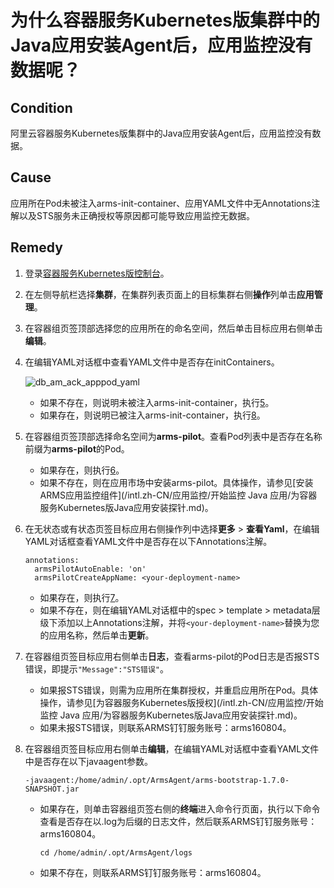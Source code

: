 # 为什么容器服务Kubernetes版集群中的Java应用安装Agent后，应用监控没有数据呢？

## Condition

阿里云容器服务Kubernetes版集群中的Java应用安装Agent后，应用监控没有数据。

## Cause

应用所在Pod未被注入arms-init-container、应用YAML文件中无Annotations注解以及STS服务未正确授权等原因都可能导致应用监控无数据。

## Remedy

1.  登录[容器服务Kubernetes版控制台](https://cs.console.aliyun.com/#/k8s/overview)。

2.  在左侧导航栏选择**集群**，在集群列表页面上的目标集群右侧**操作**列单击**应用管理**。

3.  在容器组页签顶部选择您的应用所在的命名空间，然后单击目标应用右侧单击**编辑**。

4.  在编辑YAML对话框中查看YAML文件中是否存在initContainers。

    ![db_am_ack_apppod_yaml](https://static-aliyun-doc.oss-accelerate.aliyuncs.com/assets/img/zh-CN/5947736061/p111799.png)

    -   如果不存在，则说明未被注入arms-init-container，执行[5](#step_tph_c0c_gi0)。
    -   如果存在，则说明已被注入arms-init-container，执行[8](#step_j7i_e2c_v3r)。
5.  在容器组页签顶部选择命名空间为**arms-pilot**。查看Pod列表中是否存在名称前缀为**arms-pilot**的Pod。

    -   如果存在，则执行[6](#step_5rl_wvs_v3k)。
    -   如果不存在，则在应用市场中安装arms-pilot。具体操作，请参见[安装ARMS应用监控组件](/intl.zh-CN/应用监控/开始监控 Java 应用/为容器服务Kubernetes版Java应用安装探针.md)。
6.  在无状态或有状态页签目标应用右侧操作列中选择**更多** \> **查看Yaml**，在编辑YAML对话框查看YAML文件中是否存在以下Annotations注解。

    ```
    annotations:
      armsPilotAutoEnable: 'on'
      armsPilotCreateAppName: <your-deployment-name>
    ```

    -   如果存在，则执行[7](#step_6iy_617_3e6)。
    -   如果不存在，则在编辑YAML对话框中的spec \> template \> metadata层级下添加以上Annotations注解，并将`<your-deployment-name>`替换为您的应用名称，然后单击**更新**。
7.  在容器组页签目标应用右侧单击**日志**，查看arms-pilot的Pod日志是否报STS错误，即提示`"Message":"STS错误"`。

    -   如果报STS错误，则需为应用所在集群授权，并重启应用所在Pod。具体操作，请参见[为容器服务Kubernetes版授权](/intl.zh-CN/应用监控/开始监控 Java 应用/为容器服务Kubernetes版Java应用安装探针.md)。
    -   如果未报STS错误，则联系ARMS钉钉服务账号：arms160804。
8.  在容器组页签目标应用右侧单击**编辑**，在编辑YAML对话框中查看YAML文件中是否存在以下javaagent参数。

    ```
    -javaagent:/home/admin/.opt/ArmsAgent/arms-bootstrap-1.7.0-SNAPSHOT.jar
    ```

    -   如果存在，则单击容器组页签右侧的**终端**进入命令行页面，执行以下命令查看是否存在以.log为后缀的日志文件，然后联系ARMS钉钉服务账号：arms160804。

        ```
        cd /home/admin/.opt/ArmsAgent/logs
        ```

    -   如果不存在，则联系ARMS钉钉服务账号：arms160804。

